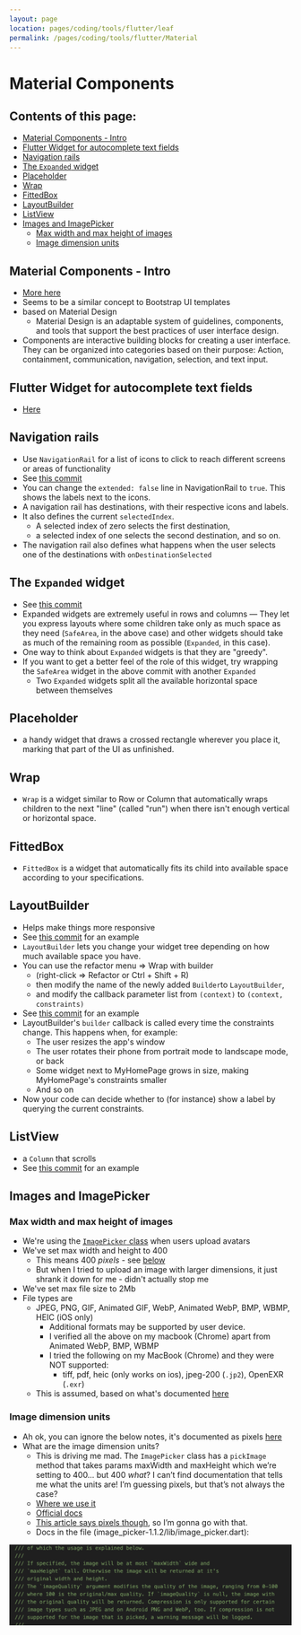 ```yaml
---
layout: page
location: pages/coding/tools/flutter/leaf
permalink: /pages/coding/tools/flutter/Material
---
```


# Material Components

## Contents of this page:

- [Material Components - Intro](<#material components   intro>)
- [Flutter Widget for autocomplete text fields](<#flutter widget for autocomplete text fields>)
- [Navigation rails](<#navigation rails>)
- [The `Expanded` widget](<#the expanded widget>)
- [Placeholder](<#placeholder>)
- [Wrap](<#wrap>)
- [FittedBox](<#fittedbox>)
- [LayoutBuilder](<#layoutbuilder>)
- [ListView](<#listview>)
- [Images and ImagePicker](<#images and imagepicker>)
  - [Max width and max height of images](<#max width and max height of images>)
  - [Image dimension units](<#image dimension units>)

## Material Components - Intro

- [More here](https://m3.material.io/components)
- Seems to be a similar concept to Bootstrap UI templates
- based on Material Design
    - Material Design is an adaptable system of guidelines, components, and tools that support the best practices of user interface design.
- Components are interactive building blocks for creating a user interface. They can be organized into categories based on their purpose: Action, containment, communication, navigation, selection, and text input.

## Flutter Widget for autocomplete text fields

- [Here](https://api.flutter.dev/flutter/material/Autocomplete-class.html)

## Navigation rails

- Use `NavigationRail` for a list of icons to click to reach different screens or areas of functionality
- See [this commit](https://github.com/claresudbery/Flutter_codelab_namer_app/commit/2bb70dbc783563ba598347c7ce9507ec701aa76f)
- You can change the `extended: false` line in NavigationRail to `true`. This shows the labels next to the icons.
- A navigation rail has destinations, with their respective icons and labels. 
- It also defines the current `selectedIndex`. 
  - A selected index of zero selects the first destination, 
  - a selected index of one selects the second destination, and so on.
- The navigation rail also defines what happens when the user selects one of the destinations with `onDestinationSelected`

## The `Expanded` widget

- See [this commit](https://github.com/claresudbery/Flutter_codelab_namer_app/commit/2bb70dbc783563ba598347c7ce9507ec701aa76f)
- Expanded widgets are extremely useful in rows and columns
— They let you express layouts where some children take only as much space as they need (`SafeArea`, in the above case) and other widgets should take as much of the remaining room as possible (`Expanded`, in this case). 
- One way to think about `Expanded` widgets is that they are "greedy". 
- If you want to get a better feel of the role of this widget, try wrapping the `SafeArea` widget in the above commit with another `Expanded`
  - Two `Expanded` widgets split all the available horizontal space between themselves

## Placeholder

- a handy widget that draws a crossed rectangle wherever you place it, marking that part of the UI as unfinished.

## Wrap

- `Wrap` is a widget similar to Row or Column that automatically wraps children to the next "line" (called "run") when there isn't enough vertical or horizontal space.

## FittedBox

- `FittedBox` is a widget that automatically fits its child into available space according to your specifications.

## LayoutBuilder

- Helps make things more responsive
- See [this commit](https://github.com/claresudbery/Flutter_codelab_namer_app/commit/93f0643e0914ff0e23994a8ead696d8c53cab104) for an example
- `LayoutBuilder` lets you change your widget tree depending on how much available space you have.
- You can use the refactor menu => Wrap with builder
  - (right-click => Refactor or Ctrl + Shift + R)
  - then modify the name of the newly added `Builder`to `LayoutBuilder`,
  - and modify the callback parameter list from `(context)` to `(context, constraints)`
- See [this commit]() for an example
- LayoutBuilder's `builder` callback is called every time the constraints change. This happens when, for example:
  - The user resizes the app's window
  - The user rotates their phone from portrait mode to landscape mode, or back
  - Some widget next to MyHomePage grows in size, making MyHomePage's constraints smaller
  - And so on
- Now your code can decide whether to (for instance) show a label by querying the current constraints.

## ListView

- a `Column` that scrolls
- See [this commit](https://github.com/claresudbery/Flutter_codelab_namer_app/commit/a2c9c5cc3a84ee406b0e1694bb74a588a771a7e7) for an example

## Images and ImagePicker

### Max width and max height of images

- We're using the [`ImagePicker` class](https://pub.dev/packages/image_picker) when users upload avatars
- We've set max width and height to 400
  - This means 400 _pixels_ - see [below](<#image dimension units>)
  - But when I tried to upload an image with larger dimensions, it just shrank it down for me - didn't actually stop me
- We've set max file size to 2Mb
- File types are 
  - JPEG, PNG, GIF, Animated GIF, WebP, Animated WebP, BMP, WBMP, HEIC (iOS only)
    - Additional formats may be supported by user device.
    - I verified all the above on my macbook (Chrome) apart from Animated WebP, BMP, WBMP
    - I tried the following on my MacBook (Chrome) and they were NOT supported:
      - tiff, pdf, heic (only works on ios), jpeg-200 (`.jp2`), OpenEXR (`.exr`)
  - This is assumed, based on what's documented [here](https://api.flutter.dev/flutter/widgets/Image-class.html#:~:text=The%20following%20image%20formats%20are,supported%20by%20the%20underlying%20platform.)

### Image dimension units

- Ah ok, you can ignore the below notes, it's documented as pixels [here](https://github.com/flutter/packages/blob/main/packages/image_picker/image_picker_platform_interface/lib/src/types/image_options.dart#L62-L70)
- What are the image dimension units?
  - This is driving me mad. The `ImagePicker` class has a `pickImage` method that takes params maxWidth and maxHeight which we’re setting to 400… but 400 _what_? I can’t find documentation that tells me what the units are! I’m guessing pixels, but that’s not always the case?
  - [Where we use it](https://github.com/The-Construct-Software-Dev/construct/blob/5049b9e394992f0d1781f18cff38de823e89f26a/app/lib/screens/rings/widgets/cs_upload_ring_avatar.dart#L40)
  - [Official docs](https://pub.dev/packages/image_picker)
  - [This article says pixels though](https://www.dhiwise.com/post/streamlining-image-selection-with-flutter-image-picker-plugin), so I’m gonna go with that.
  - Docs in the file (image_picker-1.1.2/lib/image_picker.dart):

![flutter-image-picker.png](/resources/images/flutter-image-picker.png)
